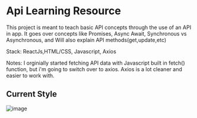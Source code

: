 # Api Learning Resource

This project is meant to teach basic API concepts through the use of an API in app.
It goes over concepts like Promises, Async Await, Synchronous vs Asynchronous, and 
Will also explain API methods(get,update,etc)

Stack: ReactJs,HTML/CSS, Javascript, Axios


Notes: I orginially started fetching API data with Javascript built in fetch() function, but i'm going to switch over to axios.
Axios is a lot cleaner and easier to work with.

## Current Style
![image](https://user-images.githubusercontent.com/43580054/168493072-cf09c08e-52d0-4cbd-8d4a-5e68abca1f38.png)
